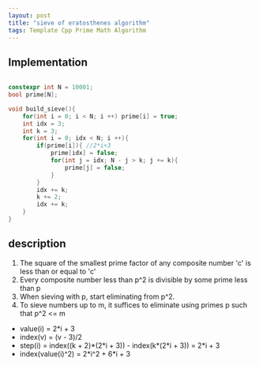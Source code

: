 ```yaml
---
layout: post
title: "sieve of eratosthenes algorithm"
tags: Template Cpp Prime Math Algorithm
---
```


## Implementation
```cpp

constexpr int N = 10001;
bool prime[N];

void build_sieve(){
	for(int i = 0; i < N; i ++) prime[i] = true;
	int idx = 3;
	int k = 3;
	for(int i = 0; idx < N; i ++){
		if(prime[i]){ //2*i+3
			prime[idx] = false;
			for(int j = idx; N - j > k; j += k){
				prime[j] = false;
			}
		}
		idx += k;
		k += 2;
		idx += k;
	}
}
```

## description
1. The square of the smallest prime factor of any composite number 'c' is less than or equal to 'c'
2. Every composite number less than p^2 is divisible by some prime less than p
3. When sieving with p, start eliminating from p^2.
4. To sieve numbers up to m, it suffices to eliminate using primes p such that p^2 <= m

- value(i) = 2\*i + 3
- index(v) = (v - 3)/2
- step(i) = index((k + 2)\*(2\*i + 3)) - index(k\*(2\*i + 3)) = 2\*i + 3
- index(value(i)^2) = 2\*i^2 + 6\*i + 3
